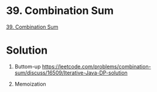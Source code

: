 # 39. Combination Sum
[39. Combination Sum](https://leetcode.com/problems/combination-sum/)

# Solution
1. Buttom-up
https://leetcode.com/problems/combination-sum/discuss/16509/Iterative-Java-DP-solution
  
2. Memoization